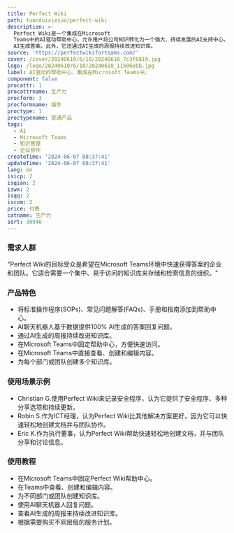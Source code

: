 ```yaml
---
title: Perfect Wiki
path: tuanduixiezuo/perfect-wiki
description: >-
  Perfect Wiki是一个集成在Microsoft
  Teams中的AI驱动帮助中心，允许用户将公司知识转化为一个强大、持续发展的AI支持中心。这个中心能够理解和支持你的同事和客户，通过AI聊天机器人回答他们的问题，提供基于数据的100%
  AI生成答案。此外，它还通过AI生成的周报持续改进知识库。
source: 'https://perfectwikiforteams.com/'
cover: /cover/20240610/6/10/20240610_7c3f8819.jpg
logo: /logo/20240610/6/10/20240610_11506ebb.jpg
label: AI驱动的帮助中心，集成在Microsoft Teams中。
component: false
procattr: 1
procattrname: 生产力
procform: 3
procformname: 插件
proctype: 1
proctypename: 普通产品
tags:
  - AI
  - Microsoft Teams
  - 知识管理
  - 企业协作
createTime: '2024-06-07 08:37:41'
updateTime: '2024-06-07 08:37:41'
lang: en
isicp: 2
isqian: 2
iswx: 2
isqq: 2
iscom: 2
price: 付费
catname: 生产力
sort: 30946
---
```




### 需求人群
"Perfect Wiki的目标受众是希望在Microsoft Teams环境中快速获得答案的企业和团队。它适合需要一个集中、易于访问的知识库来存储和检索信息的组织。"

### 产品特色
* 将标准操作程序(SOPs)、常见问题解答(FAQs)、手册和指南添加到帮助中心。
* AI聊天机器人基于数据提供100% AI生成的答案回复问题。
* 通过AI生成的周报持续改进知识库。
* 在Microsoft Teams中固定帮助中心，方便快速访问。
* 在Microsoft Teams中直接查看、创建和编辑内容。
* 为每个部门或团队创建多个知识库。

### 使用场景示例
* Christian G.使用Perfect Wiki来记录安全程序，认为它提供了安全程序、多种分享选项和持续更新。
* Robin S.作为ICT经理，认为Perfect Wiki比其他解决方案更好，因为它可以快速轻松地创建文档并与团队协作。
* Eric K.作为执行董事，认为Perfect Wiki帮助快速轻松地创建文档，并与团队分享和讨论信息。

### 使用教程
* 在Microsoft Teams中固定Perfect Wiki帮助中心。
* 在Teams中查看、创建和编辑内容。
* 为不同部门或团队创建知识库。
* 使用AI聊天机器人回复问题。
* 查看AI生成的周报来持续改进知识库。
* 根据需要购买不同层级的服务计划。

  
